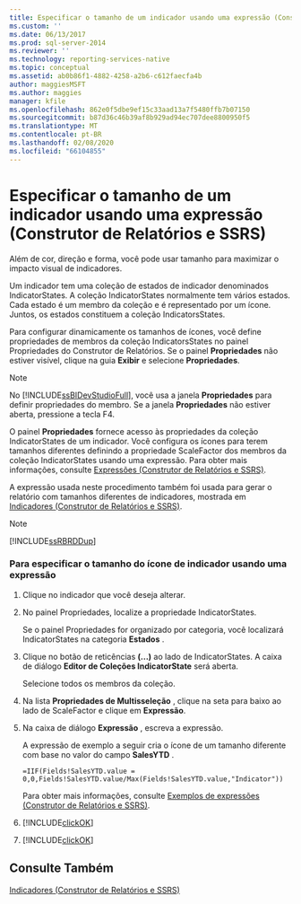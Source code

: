 ```yaml
---
title: Especificar o tamanho de um indicador usando uma expressão (Construtor de Relatórios e SSRS) | Microsoft Docs
ms.custom: ''
ms.date: 06/13/2017
ms.prod: sql-server-2014
ms.reviewer: ''
ms.technology: reporting-services-native
ms.topic: conceptual
ms.assetid: ab0b86f1-4882-4258-a2b6-c612faecfa4b
author: maggiesMSFT
ms.author: maggies
manager: kfile
ms.openlocfilehash: 862e0f5dbe9ef15c33aad13a7f5480ffb7b07150
ms.sourcegitcommit: b87d36c46b39af8b929ad94ec707dee8800950f5
ms.translationtype: MT
ms.contentlocale: pt-BR
ms.lasthandoff: 02/08/2020
ms.locfileid: "66104855"
---
```

# <a name="specify-the-size-of-an-indicator-using-an-expression-report-builder-and-ssrs"></a>Especificar o tamanho de um indicador usando uma expressão (Construtor de Relatórios e SSRS)
  Além de cor, direção e forma, você pode usar tamanho para maximizar o impacto visual de indicadores.  
  
 Um indicador tem uma coleção de estados de indicador denominados IndicatorStates. A coleção IndicatorStates normalmente tem vários estados. Cada estado é um membro da coleção e é representado por um ícone. Juntos, os estados constituem a coleção IndicatorsStates.  
  
 Para configurar dinamicamente os tamanhos de ícones, você define propriedades de membros da coleção IndicatorsStates no painel Propriedades do Construtor de Relatórios. Se o painel **Propriedades** não estiver visível, clique na guia **Exibir** e selecione **Propriedades**.  
  
> [!NOTE]  
>  No [!INCLUDE[ssBIDevStudioFull](../../includes/ssbidevstudiofull-md.md)], você usa a janela **Propriedades** para definir propriedades do membro. Se a janela **Propriedades** não estiver aberta, pressione a tecla F4.  
  
 O painel **Propriedades** fornece acesso às propriedades da coleção IndicatorStates de um indicador. Você configura os ícones para terem tamanhos diferentes definindo a propriedade ScaleFactor dos membros da coleção IndicatorStates usando uma expressão. Para obter mais informações, consulte [Expressões &#40;Construtor de Relatórios e SSRS&#41;](expressions-report-builder-and-ssrs.md).  
  
 A expressão usada neste procedimento também foi usada para gerar o relatório com tamanhos diferentes de indicadores, mostrada em [Indicadores &#40;Construtor de Relatórios e SSRS&#41;](indicators-report-builder-and-ssrs.md).  
  
> [!NOTE]  
>  [!INCLUDE[ssRBRDDup](../../includes/ssrbrddup-md.md)]  
  
### <a name="to-specify-the-indicator-icon-size-using-an-expression"></a>Para especificar o tamanho do ícone de indicador usando uma expressão  
  
1.  Clique no indicador que você deseja alterar.  
  
2.  No painel Propriedades, localize a propriedade IndicatorStates.  
  
     Se o painel Propriedades for organizado por categoria, você localizará IndicatorStates na categoria **Estados** .  
  
3.  Clique no botão de reticências **(...)** ao lado de IndicatorStates. A caixa de diálogo **Editor de Coleções IndicatorState** será aberta.  
  
     Selecione todos os membros da coleção.  
  
4.  Na lista **Propriedades de Multisseleção** , clique na seta para baixo ao lado de ScaleFactor e clique em **Expressão**.  
  
5.  Na caixa de diálogo **Expressão** , escreva a expressão.  
  
     A expressão de exemplo a seguir cria o ícone de um tamanho diferente com base no valor do campo **SalesYTD** .  
  
     `=IIF(Fields!SalesYTD.value = 0,0,Fields!SalesYTD.value/Max(Fields!SalesYTD.value,"Indicator"))`  
  
     Para obter mais informações, consulte [Exemplos de expressões &#40;Construtor de Relatórios e SSRS&#41;](expression-examples-report-builder-and-ssrs.md).  
  
6.  [!INCLUDE[clickOK](../../includes/clickok-md.md)]  
  
7.  [!INCLUDE[clickOK](../../includes/clickok-md.md)]  
  
## <a name="see-also"></a>Consulte Também  
 [Indicadores &#40;Construtor de Relatórios e SSRS&#41;](indicators-report-builder-and-ssrs.md)  
  
  
